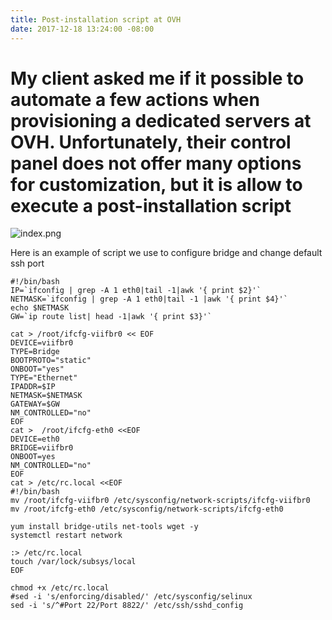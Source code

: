 ```yaml
---
title: Post-installation script at OVH
date: 2017-12-18 13:24:00 -08:00
---
```


# My client asked me if it possible to automate a few actions when provisioning a dedicated servers at OVH.  Unfortunately, their control panel does not offer many options for customization, but it is allow to execute  a post-installation script 
![index.png](/uploads/index.png)

Here is an example of script we use to configure bridge and change default ssh port 
```
#!/bin/bash
IP=`ifconfig | grep -A 1 eth0|tail -1|awk '{ print $2}'`
NETMASK=`ifconfig | grep -A 1 eth0|tail -1 |awk '{ print $4}'`
echo $NETMASK
GW=`ip route list| head -1|awk '{ print $3}'`

cat > /root/ifcfg-viifbr0 << EOF
DEVICE=viifbr0
TYPE=Bridge
BOOTPROTO="static"
ONBOOT="yes"
TYPE="Ethernet"
IPADDR=$IP
NETMASK=$NETMASK
GATEWAY=$GW
NM_CONTROLLED="no"
EOF
cat >  /root/ifcfg-eth0 <<EOF
DEVICE=eth0
BRIDGE=viifbr0
ONBOOT=yes
NM_CONTROLLED="no"
EOF
cat > /etc/rc.local <<EOF
#!/bin/bash
mv /root/ifcfg-viifbr0 /etc/sysconfig/network-scripts/ifcfg-viifbr0
mv /root/ifcfg-eth0 /etc/sysconfig/network-scripts/ifcfg-eth0 

yum install bridge-utils net-tools wget -y
systemctl restart network

:> /etc/rc.local
touch /var/lock/subsys/local
EOF

chmod +x /etc/rc.local
#sed -i 's/enforcing/disabled/' /etc/sysconfig/selinux
sed -i 's/^#Port 22/Port 8822/' /etc/ssh/sshd_config  
```
